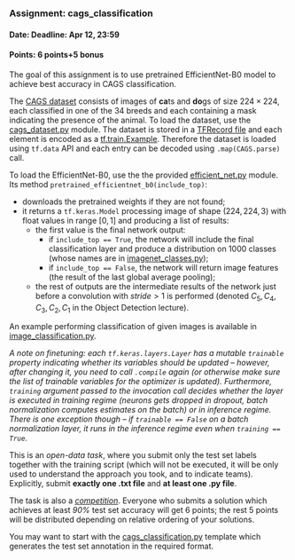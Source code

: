 ### Assignment: cags_classification
#### Date: Deadline: Apr 12, 23:59
#### Points: 6 points+5 bonus

The goal of this assignment is to use pretrained EfficientNet-B0 model to
achieve best accuracy in CAGS classification.

The [CAGS dataset](https://ufal.mff.cuni.cz/~straka/courses/npfl114/1920/demos/cags_train.html) consists
of images of **ca**ts and **do**gs of size $224×224$, each classified in one of
the 34 breeds and each containing a mask indicating the presence of the animal.
To load the dataset, use the [cags_dataset.py](https://github.com/ufal/npfl114/tree/past-1920/labs/05/cags_dataset.py)
module. The dataset is stored in a
[TFRecord file](https://www.tensorflow.org/api_docs/python/tf/data/TFRecordDataset)
and each element is encoded as a
[tf.train.Example](https://www.tensorflow.org/api_docs/python/tf/train/Example).
Therefore the dataset is loaded using `tf.data` API and each entry can be
decoded using `.map(CAGS.parse)` call.

To load the EfficientNet-B0, use the the provided
[efficient_net.py](https://github.com/ufal/npfl114/tree/past-1920/labs/05/efficient_net.py)
module. Its method `pretrained_efficientnet_b0(include_top)`:
- downloads the pretrained weights if they are not found;
- it returns a `tf.keras.Model` processing image of shape $(224, 224, 3)$ with
  float values in range $[0, 1]$ and producing a list of results:
  - the first value is the final network output:
    - if `include_top == True`, the network will include the final classification
      layer and produce a distribution on 1000 classes (whose names are in
      [imagenet_classes.py](https://github.com/ufal/npfl114/tree/past-1920/labs/05/imagenet_classes.py));
    - if `include_top == False`, the network will return image features (the result
      of the last global average pooling);
  - the rest of outputs are the intermediate results of the network just before
    a convolution with $\textit{stride} > 1$ is performed (denoted $C_5,
    C_4, C_3, C_2, C_1$ in the Object Detection lecture).

An example performing classification of given images is available in
[image_classification.py](https://github.com/ufal/npfl114/tree/past-1920/labs/05/image_classification.py).

_A note on finetuning: each `tf.keras.layers.Layer` has a mutable `trainable`
property indicating whether its variables should be updated – however, after
changing it, you need to call `.compile` again (or otherwise make sure the list
of trainable variables for the optimizer is updated). Furthermore, `training`
argument passed to the invocation call decides whether the layer is executed in
training regime (neurons gets dropped in dropout, batch normalization computes
estimates on the batch) or in inference regime. There is one exception though
– if `trainable == False` on a batch normalization layer, it runs in the
inference regime even when `training == True`._

This is an _open-data task_, where you submit only the test set labels
together with the training script (which will not be executed, it will be
only used to understand the approach you took, and to indicate teams).
Explicitly, submit **exactly one .txt file** and **at least one .py file**.

The task is also a [_competition_](#competitions). Everyone who submits
a solution which achieves at least _90%_ test set accuracy will get 6 points;
the rest 5 points will be distributed depending on relative ordering of your
solutions.

You may want to start with the
[cags_classification.py](https://github.com/ufal/npfl114/tree/past-1920/labs/05/cags_classification.py)
template which generates the test set annotation in the required format.
